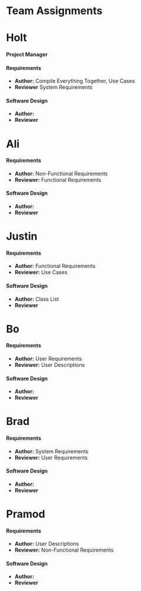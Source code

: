 # Team Assignments
# Holt
#### Project Manager

#### Requirements
- **Author:** Compile Everything Together, Use Cases
- **Reviewer** System Requirements

#### Software Design
- **Author:**
- **Reviewer**

# Ali
#### Requirements
- **Author:** Non-Functional Requirements
- **Reviewer:** Functional Requirements

#### Software Design
- **Author:**
- **Reviewer**

# Justin
#### Requirements
- **Author:** Functional Requirements
- **Reviewer:** Use Cases

#### Software Design
- **Author:** Class List
- **Reviewer**

# Bo
#### Requirements
- **Author:** User Requirements
- **Reviewer:** User Descriptions

#### Software Design
- **Author:**
- **Reviewer**

# Brad
#### Requirements
- **Author:** System Requirements
- **Reviewer:** User Requirements

#### Software Design
- **Author:**
- **Reviewer**

# Pramod
#### Requirements
- **Author:** User Descriptions
- **Reviewer:** Non-Functional Requirements

#### Software Design
- **Author:**
- **Reviewer**
